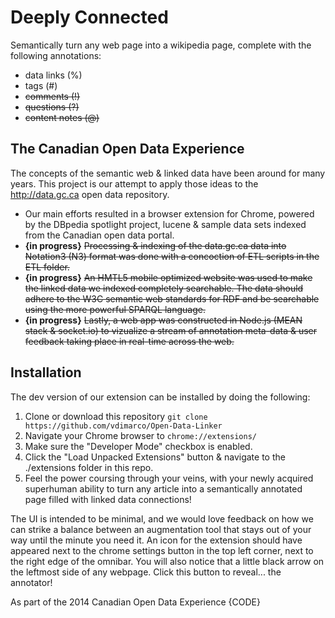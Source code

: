 Deeply Connected
================

Semantically turn any web page into a wikipedia page, complete with the following annotations: 

* data links (%)
* tags (#)
* ~~comments (!)~~
* ~~questions (?)~~
* ~~content notes (@)~~


The Canadian Open Data Experience
-------------------------------

The concepts of the semantic web & linked data have been around for many years. This project is our attempt to apply those ideas to the http://data.gc.ca open data repository. 

* Our main efforts resulted in a browser extension for Chrome, powered by the DBpedia spotlight project, lucene & sample data sets indexed from the Canadian open data portal. 
* __{in progress}__ ~~Processing & indexing of the data.gc.ca data into Notation3 (N3) format was done with a concoction of ETL scripts in the ETL folder.~~ 
* __{in progress}__ ~~An HMTL5 mobile optimized website was used to make the linked data we indexed completely searchable. The data should adhere to the W3C semantic web standards for RDF and be searchable using the more powerful SPARQL language.~~
* __{in progress}__ ~~Lastly, a web app was constructed in Node.js (MEAN stack & socket.io) to vizualize a stream of annotation meta-data & user feedback taking place in real-time across the web.~~


Installation
-----------
The dev version of our extension can be installed by doing the following:
  1. Clone or download this repository `git clone https://github.com/vdimarco/Open-Data-Linker`
  2. Navigate your Chrome browser to `chrome://extensions/`
  3. Make sure the "Developer Mode" checkbox is enabled. 
  4. Click the "Load Unpacked Extensions" button & navigate to the ./extensions folder in this repo.
  5. Feel the power coursing through your veins, with your newly acquired superhuman ability to turn any article into a semantically annotated page filled with linked data connections! 

The UI is intended to be minimal, and we would love feedback on how we can strike a balance between an augmentation tool that stays out of your way until the minute you need it. An icon for the extension should have appeared next to the chrome settings button in the top left corner, next to the right edge of the omnibar. You will also notice that a little black arrow on the leftmost side of any webpage. Click this button to reveal... the annotator!

As part of the 2014 Canadian Open Data Experience {CODE} 

